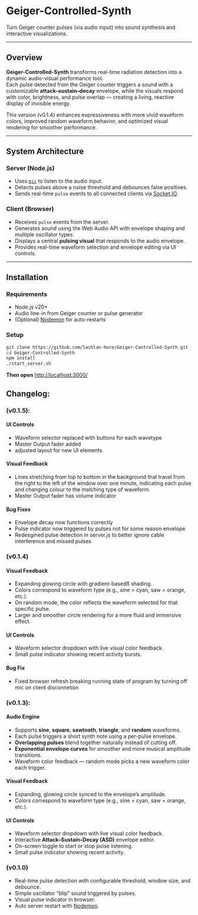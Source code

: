 # Geiger-Controlled-Synth

Turn Geiger counter pulses (via audio input) into sound synthesis and interactive visualizations.

---

## Overview

**Geiger-Controlled-Synth** transforms real-time radiation detection into a dynamic audio-visual performance tool.  
Each pulse detected from the Geiger counter triggers a sound with a customizable **attack–sustain–decay** envelope, while the visuals respond with color, brightness, and pulse overlap — creating a living, reactive display of invisible energy.

This version (v0.1.4) enhances expressiveness with more vivid waveform colors, improved random waveform behavior, and optimized visual rendering for smoother performance.

---

## System Architecture

### **Server (Node.js)**
- Uses [`mic`](https://www.npmjs.com/package/mic) to listen to the audio input.
- Detects pulses above a noise threshold and debounces false positives.
- Sends real-time `pulse` events to all connected clients via [Socket.IO](https://socket.io/).

### **Client (Browser)**
- Receives `pulse` events from the server.
- Generates sound using the Web Audio API with envelope shaping and multiple oscillator types.
- Displays a central **pulsing visual** that responds to the audio envelope.
- Provides real-time waveform selection and envelope editing via UI controls.

---


## Installation

### Requirements
- Node.js v20+
- Audio line-in from Geiger counter or pulse generator
- (Optional) [Nodemon](https://www.npmjs.com/package/nodemon) for auto-restarts

### Setup
```bash
git clone https://github.com/lachlan-hore/Geiger-Controlled-Synth.git
cd Geiger-Controlled-Synth
npm install
./start_server.sh
```
**Then open** [http://localhost:3000/](http://localhost:3000/)

## Changelog:

### (v0.1.5):
#### **UI Controls**
- Waveform selector replaced with buttons for each wavetype
- Master Output fader added
- adjusted layout for new UI elements

#### **Visual Feedback**
- Lines stretching from top to bottom in the background that travel from the right to the left of the window over one minute, indicating each pulse and changing colour to the matching type of waveform.
- Master Output fader has volume indicator

#### **Bug Fixes**
- Envelope decay now functions correctly
- Pulse indicator now triggered by pulses not for some reason envelope
- Redesgined pulse detection in server.js to better ignore cable interference and missed pulses

### (v0.1.4)
#### **Visual Feedback**
- Expanding glowing circle with gradient-basedß shading.
- Colors correspond to waveform type (e.g., sine = cyan, saw = orange, etc.).
- On random mode, the color reflects the waveform selected for that specific pulse.
- Larger and smoother circle rendering for a more fluid and immersive effect.

#### **UI Controls**
- Waveform selector dropdown with live visual color feedback.
- Small pulse indicator showing recent activity bursts.

#### **Bug Fix**
- Fixed browser refresh breaking running state of program by turning off mic on client disconnetion

### (v0.1.3):
#### **Audio Engine**
- Supports **sine**, **square**, **sawtooth**, **triangle**, and **random** waveforms.
- Each pulse triggers a short synth note using a per-pulse envelope.
- **Overlapping pulses** blend together naturally instead of cutting off.
- **Exponential envelope curves** for smoother and more musical amplitude transitions.
- Waveform color feedback — random mode picks a new waveform color each trigger.

#### **Visual Feedback**
- Expanding, glowing circle synced to the envelope’s amplitude.
- Colors correspond to waveform type (e.g., sine = cyan, saw = orange, etc.).

#### **UI Controls**
- Waveform selector dropdown with live visual color feedback.
- Interactive **Attack–Sustain–Decay (ASD)** envelope editor.
- On-screen toggle to start or stop pulse listening.
- Small pulse indicator showing recent activity.

### (v0.1.0)
- Real-time pulse detection with configurable threshold, window size, and debounce.
- Simple oscillator “blip” sound triggered by pulses.
- Visual pulse indicator in browser.
- Auto server restart with [Nodemon](https://www.npmjs.com/package/nodemon).